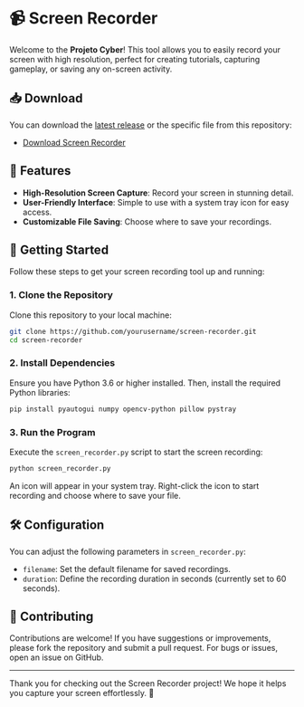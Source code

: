 # 📹 Screen Recorder

Welcome to the **Projeto Cyber**! This tool allows you to easily record your screen with high resolution, perfect for creating tutorials, capturing gameplay, or saving any on-screen activity.

## 📥 Download

You can download the [latest release](https://github.com/yourusername/repositoryname/releases/latest) or the specific file from this repository:

- [Download Screen Recorder](https://github.com/yourusername/repositoryname/raw/main/path/to/yourfile.ext)

## 🌟 Features

- **High-Resolution Screen Capture**: Record your screen in stunning detail.
- **User-Friendly Interface**: Simple to use with a system tray icon for easy access.
- **Customizable File Saving**: Choose where to save your recordings.

## 🚀 Getting Started

Follow these steps to get your screen recording tool up and running:

### 1. Clone the Repository

Clone this repository to your local machine:

```bash
git clone https://github.com/yourusername/screen-recorder.git
cd screen-recorder
```

### 2. Install Dependencies

Ensure you have Python 3.6 or higher installed. Then, install the required Python libraries:

```markdown
pip install pyautogui numpy opencv-python pillow pystray
```

### 3. Run the Program

Execute the `screen_recorder.py` script to start the screen recording:

```markdown
python screen_recorder.py
```

An icon will appear in your system tray. Right-click the icon to start recording and choose where to save your file.

## 🛠 Configuration

You can adjust the following parameters in `screen_recorder.py`:

- `filename`: Set the default filename for saved recordings.
- `duration`: Define the recording duration in seconds (currently set to 60 seconds).

## 🤝 Contributing

Contributions are welcome! If you have suggestions or improvements, please fork the repository and submit a pull request. For bugs or issues, open an issue on GitHub.

---

Thank you for checking out the Screen Recorder project! We hope it helps you capture your screen effortlessly. 🌟
